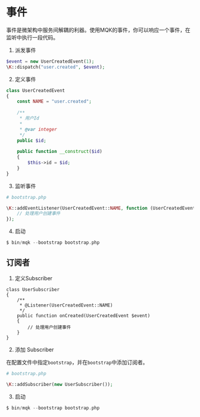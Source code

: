 事件
====

事件是微架构中服务间解耦的利器。使用MQK的事件，你可以响应一个事件，在监听中执行一段代码。

1. 派发事件

```php
$event = new UserCreatedEvent(1);
\K::dispatch("user.created", $event);
```

2. 定义事件

```php
class UserCreatedEvent
{
    const NAME = "user.created";
    
    /**
     * 用户Id
     *
     * @var integer
     */
    public $id;
    
    public function __construct($id)
    {
        $this->id = $id;
    }
}
```

3. 监听事件

```php
# bootstrap.php

\K::addEventListener(UserCreatedEvent::NAME, function (UserCreatedEvent $event) {
    // 处理用户创建事件
});
```

4. 启动

```php
$ bin/mqk --bootstrap bootstrap.php
```

## 订阅者

1. 定义Subscriber

```
class UserSubscriber
{
    /**
     * @Listener(UserCreatedEvent::NAME)
     */
    public function onCreated(UserCreatedEvent $event)
    {
        // 处理用户创建事件
    }
}
```

2. 添加 Subscriber

在配置文件中指定`bootstrap`，并在`bootstrap`中添加订阅者。

```php
# bootstrap.php

\K::addSubscriber(new UserSubscriber());
```

3. 启动

```php
$ bin/mqk --bootstrap bootstrap.php
```